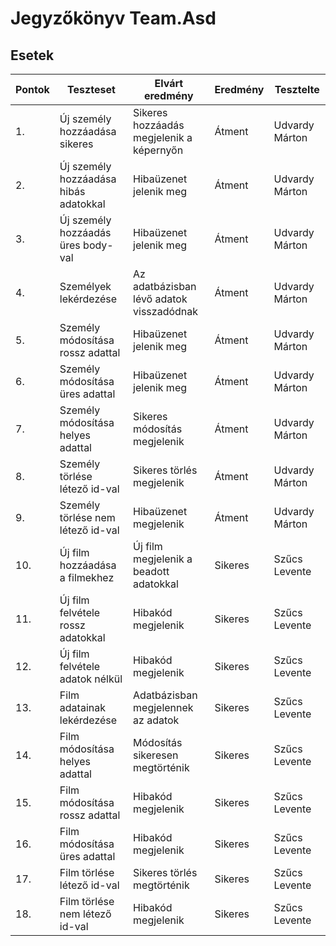 # Jegyzőkönyv Team.Asd

## Esetek

| Pontok | Teszteset                             | Elvárt eredmény                       | Eredmény     | Tesztelte
| -------|---------------------------------------|------------------------------------------|--------------|--------------
| 1.     | Új személy hozzáadása sikeres         | Sikeres hozzáadás megjelenik a képernyőn | Átment       | Udvardy Márton   
| 2.     | Új személy hozzáadása hibás adatokkal | Hibaüzenet jelenik meg                   | Átment       | Udvardy Márton   
| 3.     | Új személy hozzáadás üres body-val    | Hibaüzenet jelenik meg                   | Átment       | Udvardy Márton
| 4.     | Személyek lekérdezése                 | Az adatbázisban lévő adatok visszadódnak | Átment       | Udvardy Márton
| 5.     | Személy módosítása rossz adattal      | Hibaüzenet jelenik meg                   | Átment       | Udvardy Márton
| 6.     | Személy módosítása üres adattal       | Hibaüzenet jelenik meg                   | Átment       | Udvardy Márton
| 7.     | Személy módosítása helyes adattal     | Sikeres módosítás megjelenik             | Átment       | Udvardy Márton
| 8.     | Személy törlése létező id-val         | Sikeres törlés megjelenik                | Átment       | Udvardy Márton
| 9.     | Személy törlése nem létező id-val     | Hibaüzenet megjelenik                    | Átment       | Udvardy Márton
| 10.    | Új film hozzáadása a filmekhez        | Új film megjelenik a beadott adatokkal   | Sikeres      | Szűcs Levente
| 11.    | Új film felvétele rossz adatokkal     | Hibakód megjelenik                       | Sikeres      | Szűcs Levente
| 12.    | Új film felvétele adatok nélkül       | Hibakód megjelenik                       | Sikeres      | Szűcs Levente
| 13.    | Film adatainak lekérdezése            | Adatbázisban megjelennek az adatok       | Sikeres      | Szűcs Levente
| 14.    | Film módosítása helyes adattal        | Módosítás sikeresen megtörténik          | Sikeres      | Szűcs Levente
| 15.    | Film módosítása rossz adattal         | Hibakód megjelenik                       | Sikeres      | Szűcs Levente
| 16.    | Film módosítása üres adattal          | Hibakód megjelenik                       | Sikeres      | Szűcs Levente
| 17.    | Film törlése létező id-val            | Sikeres törlés megtörténik               | Sikeres      | Szűcs Levente
| 18.    | Film törlése nem létező id-val        | Hibakód megjelenik                       | Sikeres      | Szűcs Levente